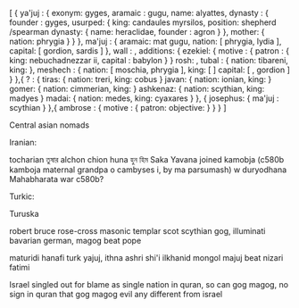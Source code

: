 [
 {
  ya'juj : { 
   exonym: gyges, 
   aramaic : gugu, 
   name: alyattes,
   dynasty : {
    founder : gyges,
    usurped: {
     king: candaules myrsilos,
     position: shepherd /spearman
     dynasty: {
      name: heraclidae,
      founder : agron
     }
    },
    mother: {
     nation: phrygia
    }
   }
  },
  ma'juj : { 
   aramaic: mat gugu, 
   nation: [ phrygia, lydia ], 
   capital: [ gordion, sardis ]
  },
  wall : ,
  additions: {
   ezekiel: {
    motive : {
     patron : {
      king: nebuchadnezzar ii,
      capital : babylon
      }
    }
    rosh: ,
    tubal : { 
     nation: tibareni, 
     king: 
    },
    meshech : { 
     nation: [ moschia, phrygia ], 
     king: [ ]
     capital: [ , gordion ]
    }
   },{
   ? : {
    tiras: { nation: treri, king: cobus }
    javan: { nation: ionian, king:  }
    gomer: { nation: cimmerian, king:  }
    ashkenaz: { nation: scythian, king: madyes }
    madai: { nation: medes, king: cyaxares }
   }, {
    josephus: {
     ma'juj : scythian
    }
   },{
    ambrose : {
     motive : {
      patron: 
      objective: 
    } 
   }
 }
]

Central asian nomads

Iranian: 

tocharian তুষার alchon chion huna হুন হিম
Saka
Yavana
joined kamobja (c580b kamboja maternal grandpa o cambyses i, by ma parsumash) w duryodhana
Mahabharata war c580b?

Turkic:

Turuska

robert bruce rose-cross masonic templar scot scythian gog, illuminati bavarian german, magog beat pope

maturidi hanafi turk yajuj, ithna ashri shi'i ilkhanid mongol majuj beat nizari fatimi

Israel singled out for blame as single nation in quran, so can gog magog, no sign in quran that gog magog evil any different from israel